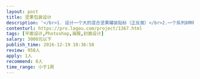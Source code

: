 ```yaml
---                
layout: post       
title: 坚果包装设计           
description: '</br>1. 设计一个大的混合坚果罐装贴标（正反面）</br>2.一个系列8种罐装单品坚果(正反面贴标）和一个礼盒</br>3.要求：简单大气欧美风</br>'     
contenturl: https://pro.lagou.com/project/1367.html      
tags: [平面设计,Photoshop,海报,封面设计]            
salary: 3000元以下          
publish_time: 2016-12-19 10:36:58         
review: 958人                   
apply: 1人                   
recommend: 0人                   
time_range: 小于1周              
---                 
```


